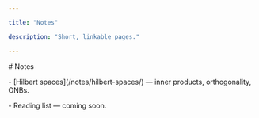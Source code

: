 ```yaml
---

title: "Notes"

description: "Short, linkable pages."

---
```






\# Notes





\- \[Hilbert spaces](/notes/hilbert-spaces/) — inner products, orthogonality, ONBs.

\- Reading list — coming soon.

